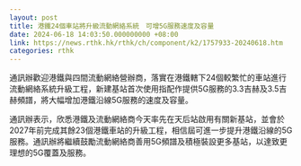 ```yaml
---
layout: post
title: 港鐵24個車站將升級流動網絡系統　可增5G服務速度及容量
date: 2024-06-18 14:03:50.000000000 +08:00
link: https://news.rthk.hk/rthk/ch/component/k2/1757933-20240618.htm
categories: rthk
---
```


通訊辦歡迎港鐵與四間流動網絡營辦商，落實在港鐵轄下24個較繁忙的車站進行流動網絡系統升級工程，新建基站首次使用指配作提供5G服務的3.3吉赫及3.5吉赫頻譜，將大幅增加港鐵沿線5G服務的速度及容量。

通訊辦表示，欣悉港鐵及流動網絡商今天率先在天后站啟用有關新基站，並會於2027年前完成其餘23個港鐵車站的升級工程，相信屆可進一步提升港鐵沿線的5G服務。通訊辦將繼續鼓勵流動網絡商善用5G頻譜及積極裝設更多基站，以達致更理想的5G覆蓋及服務。

